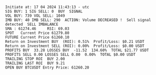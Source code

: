     Initiate at: 17 04 2024 11:43:13 - utc
    SIG BUY: 1 SIG SELL: 0  BUY  SIGNAL
    VOL BUY: 739 VOL SELL: 1049
    IMB BUY: 40 IMB SELL: 290  ACTION: Volume DECREASED !  Sell signal detected  SELL IMBALANCE
    SMA : 61274.46     RSI: 69.03
    SPOT   Current Price 61279.80
    FUTURE Current Price 61260.10
    Return on Investment BUY  (ROI): 0.51%  Profit/Loss: $0.21 USDT
    Return on Investment SELL (ROI): 0.00%  Profit/Loss: $0.00 USDT
    PROFITS BUY  33.28 LOSSES BUY  -11.52  134.60%  TOTAL $21.77 USDT
    PROFITS SELL 0.00 LOSSES SELL 0.00  0.00%  TOTAL $0.00 USDT
    TRAILING STOP ROI  BUY 2.00
    TRAILING LAST ROI  BUY 9.21
    OPEN BUY BTCUSDT Entry Price: 61260.20
